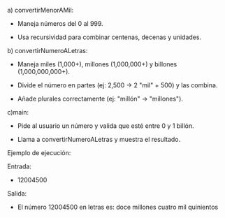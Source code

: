 a) convertirMenorAMil:

- Maneja números del 0 al 999.

- Usa recursividad para combinar centenas, decenas y unidades.

b) convertirNumeroALetras:

- Maneja miles (1,000+), millones (1,000,000+) y billones (1,000,000,000+).

- Divide el número en partes (ej: 2,500 → 2 "mil" + 500) y las combina.

- Añade plurales correctamente (ej: "millón" → "millones").

c)main:

- Pide al usuario un número y valida que esté entre 0 y 1 billón.

- Llama a convertirNumeroALetras y muestra el resultado.





Ejemplo de ejecución:

Entrada:
- 12004500

Salida:
- El número 12004500 en letras es: doce millones cuatro mil quinientos
